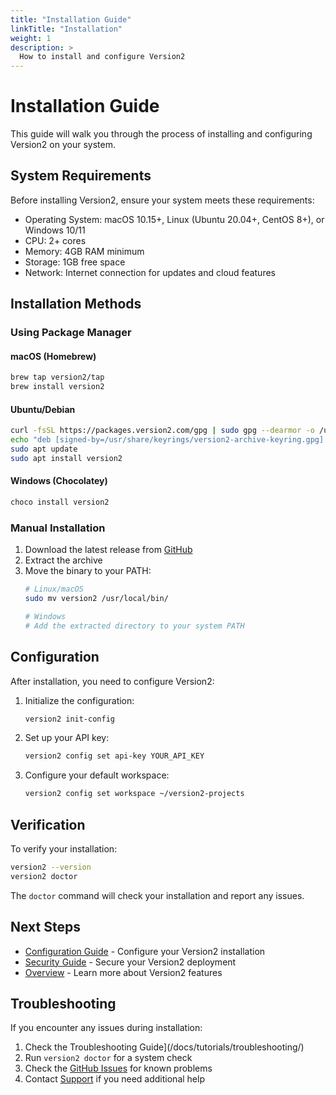 ```yaml
---
title: "Installation Guide"
linkTitle: "Installation"
weight: 1
description: >
  How to install and configure Version2
---
```


# Installation Guide

This guide will walk you through the process of installing and configuring Version2 on your system.

## System Requirements

Before installing Version2, ensure your system meets these requirements:

- Operating System: macOS 10.15+, Linux (Ubuntu 20.04+, CentOS 8+), or Windows 10/11
- CPU: 2+ cores
- Memory: 4GB RAM minimum
- Storage: 1GB free space
- Network: Internet connection for updates and cloud features

## Installation Methods

### Using Package Manager

#### macOS (Homebrew)
```bash
brew tap version2/tap
brew install version2
```

#### Ubuntu/Debian
```bash
curl -fsSL https://packages.version2.com/gpg | sudo gpg --dearmor -o /usr/share/keyrings/version2-archive-keyring.gpg
echo "deb [signed-by=/usr/share/keyrings/version2-archive-keyring.gpg] https://packages.version2.com/apt stable main" | sudo tee /etc/apt/sources.list.d/version2.list
sudo apt update
sudo apt install version2
```

#### Windows (Chocolatey)
```powershell
choco install version2
```

### Manual Installation

1. Download the latest release from [GitHub](https://github.com/version2/cli/releases)
2. Extract the archive
3. Move the binary to your PATH:
   ```bash
   # Linux/macOS
   sudo mv version2 /usr/local/bin/
   
   # Windows
   # Add the extracted directory to your system PATH
   ```

## Configuration

After installation, you need to configure Version2:

1. Initialize the configuration:
   ```bash
   version2 init-config
   ```

2. Set up your API key:
   ```bash
   version2 config set api-key YOUR_API_KEY
   ```

3. Configure your default workspace:
   ```bash
   version2 config set workspace ~/version2-projects
   ```

## Verification

To verify your installation:

```bash
version2 --version
version2 doctor
```

The `doctor` command will check your installation and report any issues.

## Next Steps

- [Configuration Guide](/docs/guides/configuration/) - Configure your Version2 installation
- [Security Guide](/docs/guides/security/) - Secure your Version2 deployment
- [Overview](/docs/overview/) - Learn more about Version2 features

## Troubleshooting

If you encounter any issues during installation:

1. Check the Troubleshooting Guide](/docs/tutorials/troubleshooting/)
2. Run `version2 doctor` for a system check
3. Check the [GitHub Issues](https://github.com/version2/cli/issues) for known problems
4. Contact [Support](/support/) if you need additional help 